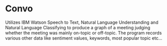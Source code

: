 # Convo
Utilizes IBM Watson Speech to Text, Natural Language Understanding and Natural Language Classifying to produce a graph of a meeting judging whether the meeting was mainly on-topic or off-topic. The program records various other data like sentiment values, keywords, most popular topic etc... 
